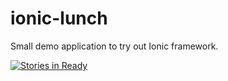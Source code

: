 # ionic-lunch

Small demo application to try out Ionic framework.

[![Stories in Ready](https://badge.waffle.io/bodiam/ionic-lunch.png?label=ready&title=Ready)](http://waffle.io/bodiam/ionic-lunch)
